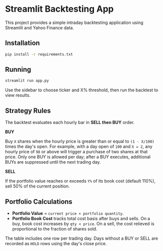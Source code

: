 # Streamlit Backtesting App

This project provides a simple intraday backtesting application using Streamlit and Yahoo Finance data.

## Installation

```bash
pip install -r requirements.txt
```

## Running

```bash
streamlit run app.py
```

Use the sidebar to choose ticker and X% threshold, then run the backtest to view results.

## Strategy Rules

The backtest evaluates each hourly bar in **SELL then BUY** order.

**BUY**

Buy `X` shares when the hourly price is greater than or equal to `(1 - X/100)`
times the day's open. For example, with a day open of `100` and `X = 2`, any
hourly price of `98` or above will trigger a purchase of two shares at that
price. Only one BUY is allowed per day; after a BUY executes, additional BUYs
are suppressed until the next trading day.

**SELL**

If the portfolio value reaches or exceeds `Y%` of its book cost (default 110%),
sell 50% of the current position.

## Portfolio Calculations

- **Portfolio Value** = `current price × portfolio quantity`.
- **Portfolio Book Cost** tracks total cost basis after buys and sells. On a
  buy, book cost increases by `qty × price`. On a sell, the cost relieved is
  proportional to the fraction of shares sold.

The table includes one row per trading day. Days without a BUY or SELL are
recorded as `HOLD` rows using the day's close price.
